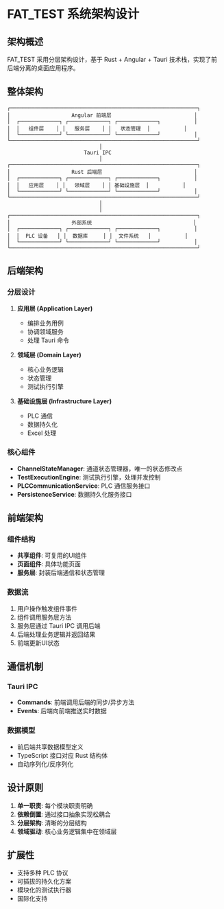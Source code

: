 # FAT_TEST 系统架构设计

## 架构概述

FAT_TEST 采用分层架构设计，基于 Rust + Angular + Tauri 技术栈，实现了前后端分离的桌面应用程序。

## 整体架构

```
┌─────────────────────────────────────────────────────────────┐
│                    Angular 前端层                           │
│  ┌─────────────┐ ┌─────────────┐ ┌─────────────┐           │
│  │   组件层    │ │   服务层    │ │   状态管理  │           │
│  └─────────────┘ └─────────────┘ └─────────────┘           │
└─────────────────────────────────────────────────────────────┘
                              │
                         Tauri IPC
                              │
┌─────────────────────────────────────────────────────────────┐
│                    Rust 后端层                              │
│  ┌─────────────┐ ┌─────────────┐ ┌─────────────┐           │
│  │   应用层    │ │   领域层    │ │ 基础设施层  │           │
│  └─────────────┘ └─────────────┘ └─────────────┘           │
└─────────────────────────────────────────────────────────────┘
                              │
                              │
┌─────────────────────────────────────────────────────────────┐
│                    外部系统                                 │
│  ┌─────────────┐ ┌─────────────┐ ┌─────────────┐           │
│  │  PLC 设备   │ │  数据库     │ │  文件系统   │           │
│  └─────────────┘ └─────────────┘ └─────────────┘           │
└─────────────────────────────────────────────────────────────┘
```

## 后端架构

### 分层设计

1. **应用层 (Application Layer)**
   - 编排业务用例
   - 协调领域服务
   - 处理 Tauri 命令

2. **领域层 (Domain Layer)**
   - 核心业务逻辑
   - 状态管理
   - 测试执行引擎

3. **基础设施层 (Infrastructure Layer)**
   - PLC 通信
   - 数据持久化
   - Excel 处理

### 核心组件

- **ChannelStateManager**: 通道状态管理器，唯一的状态修改点
- **TestExecutionEngine**: 测试执行引擎，处理并发控制
- **PLCCommunicationService**: PLC 通信服务接口
- **PersistenceService**: 数据持久化服务接口

## 前端架构

### 组件结构

- **共享组件**: 可复用的UI组件
- **页面组件**: 具体功能页面
- **服务层**: 封装后端通信和状态管理

### 数据流

1. 用户操作触发组件事件
2. 组件调用服务层方法
3. 服务层通过 Tauri IPC 调用后端
4. 后端处理业务逻辑并返回结果
5. 前端更新UI状态

## 通信机制

### Tauri IPC

- **Commands**: 前端调用后端的同步/异步方法
- **Events**: 后端向前端推送实时数据

### 数据模型

- 前后端共享数据模型定义
- TypeScript 接口对应 Rust 结构体
- 自动序列化/反序列化

## 设计原则

1. **单一职责**: 每个模块职责明确
2. **依赖倒置**: 通过接口抽象实现松耦合
3. **分层架构**: 清晰的分层结构
4. **领域驱动**: 核心业务逻辑集中在领域层

## 扩展性

- 支持多种 PLC 协议
- 可插拔的持久化方案
- 模块化的测试执行器
- 国际化支持 